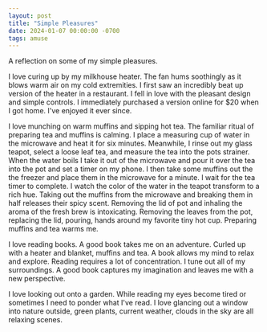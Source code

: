 ```yaml
---
layout: post
title: "Simple Pleasures"
date: 2024-01-07 00:00:00 -0700
tags: amuse
---
```


A reflection on some of my simple pleasures.


I love curing up by my milkhouse heater. The fan hums soothingly as it blows warm air on my cold extremities. I first saw an incredibly beat up version of the heater in a restaurant. I fell in love with the pleasant design and simple controls. I immediately purchased a version online for $20 when I got home. I've enjoyed it ever since.

I love munching on warm muffins and sipping hot tea. The familiar ritual of preparing tea and muffins is calming. I place a measuring cup of water in the microwave and heat it for six minutes. Meanwhile, I rinse out my glass teapot, select a loose leaf tea, and measure the tea into the pots strainer. When the water boils I take it out of the microwave and pour it over the tea into the pot and set a timer on my phone. I then take some muffins out the the freezer and place them in the microwave for a minute. I wait for the tea timer to complete. I watch the color of the water in the teapot transform to a rich hue. Taking out the muffins from the microwave and breaking them in half releases their spicy scent. Removing the lid of pot and inhaling the aroma of the fresh brew is intoxicating. Removing the leaves from the pot, replacing the lid, pouring, hands around my favorite tiny hot cup. Preparing muffins and tea warms me.

I love reading books. A good book takes me on an adventure. Curled up with a heater and blanket, muffins and tea. A book allows my mind to relax and explore. Reading requires a lot of concentration. I tune out all of my surroundings. A good book captures my imagination and leaves me with a new perspective.

I love looking out onto a garden. While reading my eyes become tired or sometimes I need to ponder what I've read. I love glancing out a window into nature outside, green plants, current weather, clouds in the sky are all relaxing scenes.



